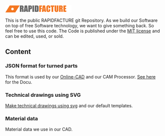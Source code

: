 
![alt text](img/logo.png "RAPIDFACTURE - CNC-turned parts online")


This is the public RAPIDFACTURE git Repository.
As we build our Software on top of free Software technology, we want to give something back. So feel free to use this code.
The Code is published under the [MIT license](https://en.wikipedia.org/wiki/MIT_License) and can be edited, used, or sold.



## Content


### JSON format for turned parts


This format is used by our [Online-CAD](https://www.rapidfacture.com/cad/cad.html) and our CAM Processor.
[See here](turningJSON/doc.MD) for the Docu.



### Technical drawings using SVG


[Make technical drawings using svg](techDrawing/doc.MD) and our default templates.





### Material data


Material data we use in our CAD.
